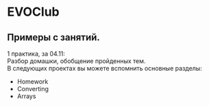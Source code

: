 # EVOClub

Примеры с занятий.
---

1 практика, за 04.11:  
Разбор домашки, обобщение пройденных тем.  
В следующих проектах вы можете вспомнить основные разделы:
* Homework
* Converting
* Arrays
